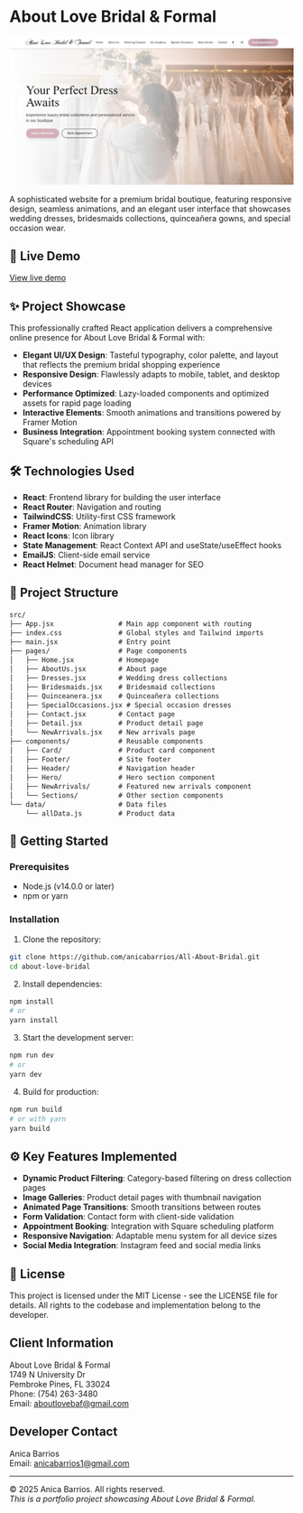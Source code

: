 # About Love Bridal & Formal

![About Love Bridal & Formal](./public/images/readme.png)

A sophisticated website for a premium bridal boutique, featuring responsive design, seamless animations, and an elegant user interface that showcases wedding dresses, bridesmaids collections, quinceañera gowns, and special occasion wear.

## 🔗 Live Demo
[View live demo](https://aboutlovebridal.netlify.app/) 

## ✨ Project Showcase
This professionally crafted React application delivers a comprehensive online presence for About Love Bridal & Formal with:

* **Elegant UI/UX Design**: Tasteful typography, color palette, and layout that reflects the premium bridal shopping experience
* **Responsive Design**: Flawlessly adapts to mobile, tablet, and desktop devices
* **Performance Optimized**: Lazy-loaded components and optimized assets for rapid page loading
* **Interactive Elements**: Smooth animations and transitions powered by Framer Motion
* **Business Integration**: Appointment booking system connected with Square's scheduling API

## 🛠️ Technologies Used
* **React**: Frontend library for building the user interface
* **React Router**: Navigation and routing
* **TailwindCSS**: Utility-first CSS framework
* **Framer Motion**: Animation library
* **React Icons**: Icon library
* **State Management**: React Context API and useState/useEffect hooks
* **EmailJS**: Client-side email service
* **React Helmet**: Document head manager for SEO

## 📁 Project Structure
```
src/
├── App.jsx                # Main app component with routing
├── index.css              # Global styles and Tailwind imports
├── main.jsx               # Entry point
├── pages/                 # Page components
│   ├── Home.jsx           # Homepage
│   ├── AboutUs.jsx        # About page
│   ├── Dresses.jsx        # Wedding dress collections
│   ├── Bridesmaids.jsx    # Bridesmaid collections
│   ├── Quinceanera.jsx    # Quinceañera collections
│   ├── SpecialOccasions.jsx # Special occasion dresses
│   ├── Contact.jsx        # Contact page
│   ├── Detail.jsx         # Product detail page
│   └── NewArrivals.jsx    # New arrivals page
├── components/            # Reusable components
│   ├── Card/              # Product card component
│   ├── Footer/            # Site footer
│   ├── Header/            # Navigation header
│   ├── Hero/              # Hero section component
│   ├── NewArrivals/       # Featured new arrivals component
│   └── Sections/          # Other section components
└── data/                  # Data files
    └── allData.js         # Product data
```

## 🚀 Getting Started

### Prerequisites
* Node.js (v14.0.0 or later)
* npm or yarn

### Installation
1. Clone the repository:
```bash
git clone https://github.com/anicabarrios/All-About-Bridal.git
cd about-love-bridal
```

2. Install dependencies:
```bash
npm install
# or
yarn install
```

3. Start the development server:
```bash
npm run dev
# or
yarn dev
```
4. Build for production:
```bash
npm run build
# or with yarn
yarn build
```

## ⚙️ Key Features Implemented

* **Dynamic Product Filtering**: Category-based filtering on dress collection pages
* **Image Galleries**: Product detail pages with thumbnail navigation
* **Animated Page Transitions**: Smooth transitions between routes
* **Form Validation**: Contact form with client-side validation
* **Appointment Booking**: Integration with Square scheduling platform
* **Responsive Navigation**: Adaptable menu system for all device sizes
* **Social Media Integration**: Instagram feed and social media links

## 📄 License
This project is licensed under the MIT License - see the LICENSE file for details. All rights to the codebase and implementation belong to the developer.

## Client Information
About Love Bridal & Formal  
1749 N University Dr  
Pembroke Pines, FL 33024  
Phone: (754) 263-3480  
Email: aboutlovebaf@gmail.com

## Developer Contact
Anica Barrios  
Email: anicabarrios1@gmail.com 

---

© 2025 Anica Barrios. All rights reserved.  
*This is a portfolio project showcasing About Love Bridal & Formal.*